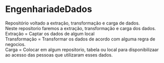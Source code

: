 # EngenhariadeDados
Repositório voltado a extração, transformação e carga de dados.<br/>
Neste repositorio faremos a extração, transformação e carga dos dados.<br/>
Extração = Captar os dados de algum local<br/>
Transformação = Transformar os dados de acordo com alguma regra de negocios.<br/>
Carga = Colocar em algum repositorio, tabela ou local para disponibilizaar ao acesso das pessoas que utilizaram esses dados.
